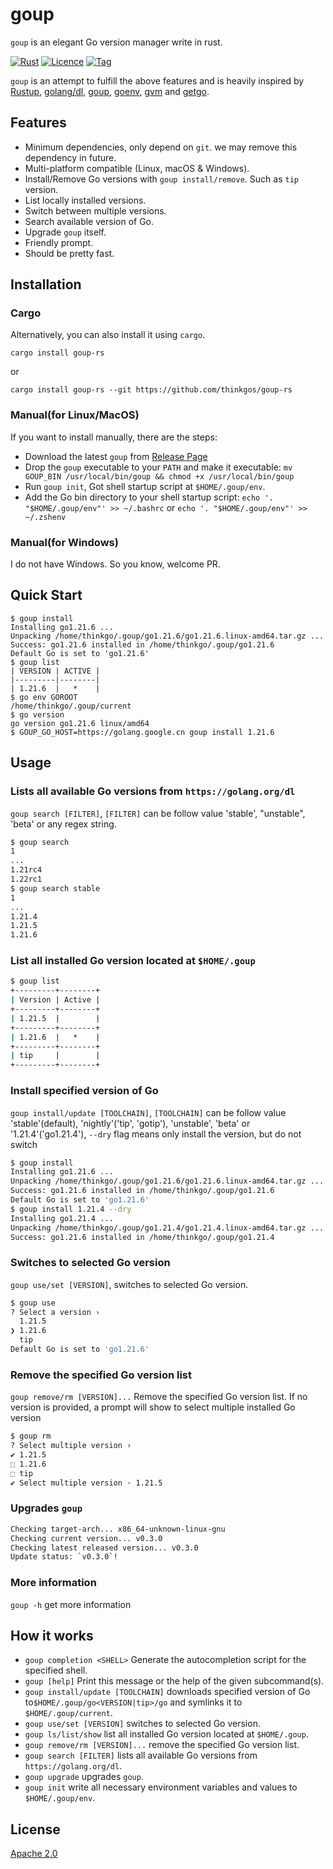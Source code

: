 # goup

`goup` is an elegant Go version manager write in rust.

[![Rust](https://github.com/thinkgos/goup-rs/actions/workflows/rust.yml/badge.svg?branch=main)](https://github.com/thinkgos/goup-rs/actions/workflows/rust.yml)
[![Licence](https://img.shields.io/github/license/thinkgos/goup-rs)](https://raw.githubusercontent.com/thinkgos/goup-rs/main/LICENSE)
[![Tag](https://img.shields.io/github/v/tag/thinkgos/goup-rs)](https://github.com/thinkgos/goup-rs/tags)

`goup` is an attempt to fulfill the above features and is heavily inspired by [Rustup](https://rustup.rs/), [golang/dl](https://github.com/golang/dl), [goup](https://github.com/owenthereal/goup), [goenv](https://github.com/syndbg/goenv), [gvm](https://github.com/moovweb/gvm) and [getgo](https://github.com/golang/tools/tree/master/cmd/getgo).

## Features

- Minimum dependencies, only depend on `git`. we may remove this dependency in future.
- Multi-platform compatible (Linux, macOS & Windows).
- Install/Remove Go versions with `goup install/remove`. Such as `tip` version.
- List locally installed versions.
- Switch between multiple versions.
- Search available version of Go.
- Upgrade `goup` itself.
- Friendly prompt.
- Should be pretty fast.

## Installation

### Cargo

Alternatively, you can also install it using `cargo`.

```shell
cargo install goup-rs
```

or

```shell
cargo install goup-rs --git https://github.com/thinkgos/goup-rs
```

### Manual(for Linux/MacOS)

If you want to install manually, there are the steps:

- Download the latest `goup` from [Release Page](https://github.com/thinkgos/goup-rs/releases)
- Drop the `goup` executable to your `PATH` and make it executable: `mv GOUP_BIN /usr/local/bin/goup && chmod +x /usr/local/bin/goup`
- Run `goup init`, Got shell startup script at `$HOME/.goup/env`.
- Add the Go bin directory to your shell startup script: `echo '. "$HOME/.goup/env"' >> ~/.bashrc` or `echo '. "$HOME/.goup/env"' >> ~/.zshenv`

### Manual(for Windows)

I do not have Windows. So you know, welcome PR.

## Quick Start

```shell
$ goup install
Installing go1.21.6 ...
Unpacking /home/thinkgo/.goup/go1.21.6/go1.21.6.linux-amd64.tar.gz ...
Success: go1.21.6 installed in /home/thinkgo/.goup/go1.21.6
Default Go is set to 'go1.21.6'
$ goup list
| VERSION | ACTIVE |
|---------|--------|
| 1.21.6  |   *    |
$ go env GOROOT
/home/thinkgo/.goup/current
$ go version
go version go1.21.6 linux/amd64
$ GOUP_GO_HOST=https://golang.google.cn goup install 1.21.6
```

## Usage

### Lists all available Go versions from `https://golang.org/dl`

`goup search [FILTER]`, `[FILTER]` can be follow value 'stable', "unstable", 'beta' or any regex string.

```bash
$ goup search
1
...
1.21rc4
1.22rc1
$ goup search stable
1
...
1.21.4
1.21.5
1.21.6
```

### List all installed Go version located at `$HOME/.goup`

```bash
$ goup list 
+---------+--------+
| Version | Active |
+---------+--------+
| 1.21.5  |        |
+---------+--------+
| 1.21.6  |   *    |
+---------+--------+
| tip     |        |
+---------+--------+
```

### Install specified version of Go

`goup install/update [TOOLCHAIN]`, `[TOOLCHAIN]` can be follow value 'stable'(default), 'nightly'('tip', 'gotip'), 'unstable', 'beta' or '1.21.4'('go1.21.4'), `--dry` flag means only install the version, but do not switch

```bash
$ goup install
Installing go1.21.6 ...
Unpacking /home/thinkgo/.goup/go1.21.6/go1.21.6.linux-amd64.tar.gz ...
Success: go1.21.6 installed in /home/thinkgo/.goup/go1.21.6
Default Go is set to 'go1.21.6'
$ goup install 1.21.4 --dry
Installing go1.21.4 ...
Unpacking /home/thinkgo/.goup/go1.21.4/go1.21.4.linux-amd64.tar.gz ...
Success: go1.21.6 installed in /home/thinkgo/.goup/go1.21.4
```

### Switches to selected Go version

`goup use/set [VERSION]`, switches to selected Go version.

```bash
$ goup use 
? Select a version ›
  1.21.5
❯ 1.21.6
  tip
Default Go is set to 'go1.21.6'
```

### Remove the specified Go version list

`goup remove/rm [VERSION]...` Remove the specified Go version list. If no version is provided, a prompt will show to select multiple installed Go version

```bash
$ goup rm
? Select multiple version ›
✔ 1.21.5
⬚ 1.21.6
⬚ tip
✔ Select multiple version · 1.21.5
```

### Upgrades `goup`

```bash
Checking target-arch... x86_64-unknown-linux-gnu
Checking current version... v0.3.0
Checking latest released version... v0.3.0
Update status: `v0.3.0`!
```

### More information

`goup -h` get more information

## How it works

- `goup completion <SHELL>` Generate the autocompletion script for the specified shell.
- `goup [help]` Print this message or the help of the given subcommand(s).
- `goup install/update [TOOLCHAIN]` downloads specified version of Go to`$HOME/.goup/go<VERSION|tip>/go` and symlinks it to `$HOME/.goup/current`.
- `goup use/set [VERSION]` switches to selected Go version.
- `goup ls/list/show` list all installed Go version located at `$HOME/.goup`.
- `goup remove/rm [VERSION]...` remove the specified Go version list.
- `goup search [FILTER]` lists all available Go versions from `https://golang.org/dl`.
- `goup upgrade` upgrades `goup`.
- `goup init` write all necessary environment variables and values to `$HOME/.goup/env`.

## License

[Apache 2.0](LICENSE)
